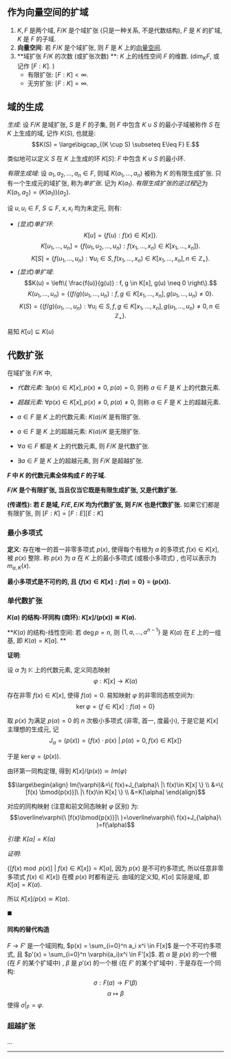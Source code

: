 ## 作为向量空间的扩域

1. $K, F$ 是两个域, $F/K$ 是个域扩张 (只是一种关系, 不是代数结构), $F$ 是 $K$ 的扩域, $K$ 是 $F$ 的子域. 
2. **向量空间**: 若 $F/K$ 是个域扩张, 则 $F$ 是 $K$ 上的[向量空间](../../线性代数/向量空间/向量空间.md). 
3. **域扩张 $F/K$ 的次数 (或扩张次数) **: $K$ 上的线性空间 $F$ 的维数.  ($\dim_K F$, 或记作 $[F : K]$. ) 
	- 有限扩张: $[F : K] < \infty$. 
	- 无穷扩张: $[F : K] = \infty$. 

## 域的生成

*生成*: 设 $F/K$ 是域扩张, $S$ 是 $F$ 的子集, 则 $F$ 中包含 $K \cup S$ 的最小子域被称作 $S$ 在 $K$ 上生成的域, 记作 $K(S)$, 也就是: 
   $$K(S) = \large\bigcap_{(K \cup S) \subseteq E\leq F} E.$$

类似地可以定义 $S$ 在 $K$ 上生成的环 $K[S]$: $F$ 中包含 $K \cup S$ 的最小环. 

*有限生成域*: 设 $a_1, a_2, \dots, a_n \in F$, 则域 $K(a_1, \dots, a_n)$ 被称为 $K$ 的有限生成扩张. 只有一个生成元的域扩张, 称为*单扩张*. 记为 $K(a_{1})$. *有限生成扩张的逆过程*记为 $K(a_1, a_2) = (K(a_1))(a_2)$. 

设 $u, u_i \in F$, $S \subseteq F$, $x, x_i$ 均为未定元, 则有: 
- *(显式)单扩环*: 
   $$K[u] = \{f(u) : f(x) \in K[x]\}.$$
   $$K[u_1, \dots, u_n] = \{f(u_1,u_{2}, \dots, u_n) : f(x_1, \dots, x_n) \in K[x_1, \dots, x_n]\}.$$
   $$K[S] = \{f(u_1, \dots, u_n) : \forall u_i \in S, f(x_1, \dots, x_n) \in K[x_1, \dots, x_n],n\in\mathbb{Z_{+}}\}.$$
- *(显式)单扩域*: 
   $$K(u) = \left\{ \frac{f(u)}{g(u)} : f, g \in K[x], g(u) \neq 0 \right\}.$$
   $$K(u_1, \dots, u_n) = \left\{ (f/g){(u_1, \dots, u_n)}: f, g \in K[x_1, \dots, x_n], g(u_1, \dots, u_n) \neq 0 \right\}.$$
   $$K(S) = \left\{ (f/g){(u_1, \dots, u_n)} : \forall u_i \in S, f, g \in K[x_1, \dots, x_n], g(u_1, \dots, u_n) \neq 0,n\in\mathbb{Z}_{+} \right\}.$$

易知 ${} K[u]\subseteq K(u) {}$

## 代数扩张

在域扩张 $F/K$ 中, 
- *代数元素*: $\exists p(x)\in K[x], p(x)\neq 0$, $p(a)=0$, 则称 $a\in F$ 是 $K$ 上的代数元素.
- *超越元素*: ${} \forall p(x)\in K[x], p(x)\neq 0 {}$, $p(a)\neq 0$, 则称 $a\in F$ 是 $K$ 上的超越元素.

- $a \in F$ 是 $K$ 上的代数元素: $K(a)/K$ 是有限扩张. 
- $a \in F$ 是 $K$ 上的超越元素: $K(a)/K$ 是无限扩张. 
- $\forall a\in F$ 都是 $K$ 上的代数元素, 则 $F/K$ 是代数扩张.
- $\exists a\in F$ 是 $K$ 上的超越元素, 则 $F/K$ 是超越扩张.

**$F$ 中 $K$ 的代数元素全体构成 $F$ 的子域.**

**$F/K$ 是个有限扩张, 当且仅当它既是有限生成扩张, 又是代数扩张.**

**(传递性): 若 $E$ 是域, $F/E,E/K$ 均为代数扩张, 则 $F/K$ 也是代数扩张.** 如果它们都是有限扩张, 则 $[F:K]=[F:E][E:K]$

### 最小多项式

**定义**: 存在唯一的首一非零多项式 $p(x)$, 使得每个有根为 $a$ 的多项式 $f(x) \in K[x]$, 被 $p(x)$ 整除. 称 $p(x)$ 为 $a$ 在 $K$ 上的最小多项式 (或极小多项式) , 也可以表示为 $m_{a,K}(x)$.

**最小多项式是不可约的, 且 $\{f(x) \in K[x] : f(a) = 0\}\equiv (p(x))$.**

### 单代数扩张

**$K(a)$ 的结构-环同构 (商环): $K[x]/(p(x)) \cong K(a)$.**

**$K(a)$ 的结构-线性空间: 若 $\deg p = n$, 则 $\{1, a, \ldots, a^{n-1}\}$ 是 $K(a)$ 在 $E$ 上的一组基, 即 $K(a) = K[a]$. **

**证明**:

设 $\alpha$ 为 $\mathbb{K}$ 上的代数元素, 定义同态映射 $$\varphi:K[x]\to K(\alpha)$$

存在非零 $f(x)\in K[x]$, 使得 ${} f(\alpha)=0$. 易知映射 $\varphi$ 的非零同态核空间为: $$\ker\varphi=\{ f\in K[x]:f(\alpha)=0 \}$$

取 $p(x)$ 为满足 $p(\alpha)=0$ 的 $n$ 次极小多项式 (非零, 首一, 度最小), 于是它是 $K[x]$ 主理想的生成元, 记 $$J_{\alpha}=(p(x))=\left\{ f(x)\cdot p(x)\ |\ p(\alpha)=0,f(x)\in K[x] \right\}$$

于是 $\ker\varphi=(p(x))$.

由环第一同构定理, 得到 $K[x]/(p(x))\simeq Im(\varphi)$

$$\large\begin{align}
Im(\varphi)&=\{ f(x)+J_{\alpha}\ |\ f(x)\in K[x] \} \\
&=\{ [f(x) \bmod{p(x)}]\ |\ f(x)\in K[x] \} \\
&=K[\alpha]
\end{align}$$

对应的同构映射 (注意和前文同态映射 $\varphi$ 区别) 为: $$\overline\varphi(\ [f(x)\bmod{p(x)}]\ )=\overline\varphi(\ f(x)+J_{\alpha}\ )=f(\alpha)$$

*引理: $K[\alpha]=K(\alpha)$* 

*证明*: 

$\{ [f(x) \bmod{p(x)}]\ |\ f(x)\in K[x] \}=K[\alpha]$, 因为 $p(x)$ 是不可约多项式, 所以任意非零多项式 $f(x)\in K[x])$ 在模 $p(x)$ 时都有逆元. 由域的定义知, $K[\alpha]$ 实际是域, 即 ${} K[\alpha]=K(\alpha) {}$.

所以 $K[x]/p(x)\simeq K(\alpha)$.

$\blacksquare$

#### 同构的替代构造

$F \to F'$ 是一个域同构, $p(x) = \sum_{i=0}^n a_i x^i \in F[x]$ 是一个不可约多项式, 且 $p'(x) = \sum_{i=0}^n \varphi(a_i)x^i \in F'[x]$. 若 $\alpha$ 是 $p(x)$ 的一个根 (在 $F$ 的某个扩域中) , $\beta$ 是 $p'(x)$ 的一个根 (在 $F'$ 的某个扩域中) . 于是存在一个同构: 
     $$\sigma : F(a) \to F'(\beta)$$
     $$\alpha \mapsto \beta$$
     使得 $\sigma|_{F} = \varphi$. 
     
### 超越扩张

...

***
